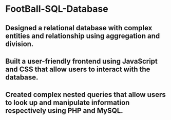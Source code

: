 # FootBall-SQL-Database

## Designed a relational database with complex entities and relationship using aggregation and division.

## Built a user-friendly frontend using JavaScript and CSS that allow users to interact with the database.

## Created complex nested queries that allow users to look up and manipulate information respectively using PHP and MySQL.